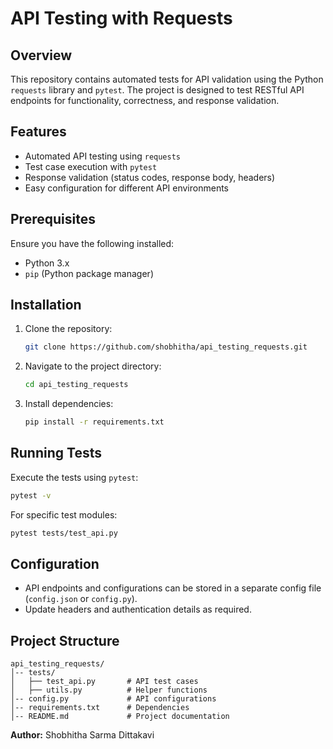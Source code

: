 # API Testing with Requests

## Overview
This repository contains automated tests for API validation using the Python `requests` library and `pytest`. The project is designed to test RESTful API endpoints for functionality, correctness, and response validation.

## Features
- Automated API testing using `requests`
- Test case execution with `pytest`
- Response validation (status codes, response body, headers)
- Easy configuration for different API environments

## Prerequisites
Ensure you have the following installed:
- Python 3.x
- `pip` (Python package manager)

## Installation
1. Clone the repository:
   ```sh
   git clone https://github.com/shobhitha/api_testing_requests.git
   ```
2. Navigate to the project directory:
   ```sh
   cd api_testing_requests
   ```
3. Install dependencies:
   ```sh
   pip install -r requirements.txt
   ```

## Running Tests
Execute the tests using `pytest`:
```sh
pytest -v
```
For specific test modules:
```sh
pytest tests/test_api.py
```

## Configuration
- API endpoints and configurations can be stored in a separate config file (`config.json` or `config.py`).
- Update headers and authentication details as required.

## Project Structure
```
api_testing_requests/
│-- tests/
│   ├── test_api.py       # API test cases
│   ├── utils.py          # Helper functions
│-- config.py             # API configurations
│-- requirements.txt      # Dependencies
│-- README.md             # Project documentation
```


**Author:** Shobhitha Sarma Dittakavi
